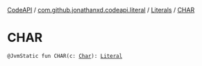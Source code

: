 [CodeAPI](../../index.md) / [com.github.jonathanxd.codeapi.literal](../index.md) / [Literals](index.md) / [CHAR](.)

# CHAR

`@JvmStatic fun CHAR(c: `[`Char`](https://kotlinlang.org/api/latest/jvm/stdlib/kotlin/-char/index.html)`): `[`Literal`](../-literal/index.md)